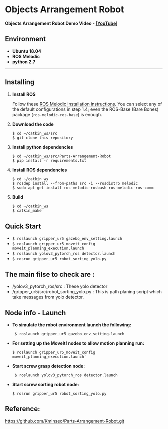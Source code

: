 #  Objects Arrangement Robot

__Objects Arrangement Robot Demo Video - [[YouTube]](https://youtu.be/xkUNAQp0_Gk)__
## Environment

* __Ubuntu 18.04__ 
* __ROS Melodic__
* __python 2.7__

***
## Installing

1. **Install ROS**

    Follow these [ROS Melodic installation instructions](http://wiki.ros.org/melodic/Installation).
    You can select any of the default configurations in step 1.4; even the
    ROS-Base (Bare Bones) package (`ros-melodic-ros-base`) is enough.

2. **Download the code**
    ```
    $ cd ~/catkin_ws/src
    $ git clone this repository 
    ```

3. **Install python dependencies**
    ```
    $ cd ~/catkin_ws/src/Parts-Arrangement-Robot
    $ pip install -r requirements.txt
    ```

4. **Install ROS dependencies**
    ```
    $ cd ~/catkin_ws
    $ rosdep install --from-paths src -i --rosdistro melodic
    $ sudo apt-get install ros-melodic-rosbash ros-melodic-ros-comm
    ```

5. **Build**
    ```
    $ cd ~/catkin_ws
    $ catkin_make
    ```
## Quick Start

* `$ roslaunch gripper_ur5 gazebo_env_setting.launch`
* `$ roslaunch gripper_ur5_moveit_config moveit_planning_execution.launch`
* `$ roslaunch yolov3_pytorch_ros detector.launch`
* `$ rosrun gripper_ur5 robot_sorting_yolo.py`


## The main filse to check are :

* /yolov3_pytorch_ros/src : These yolo detector  
* /gripper_ur5/src/robot_sorting_yolo.py : This is path planing script which take messages from yolo detector. 

## Node info - Launch

* __To simulate the robot environment launch the following:__
   
   ```
    $ roslaunch gripper_ur5 gazebo_env_setting.launch
    ```

* __For setting up the MoveIt! nodes to allow motion planning run:__
    
    ```
    $ roslaunch gripper_ur5_moveit_config moveit_planning_execution.launch`
    ```

* __Start screw grasp detection node:__
 
    ```
     $ roslaunch yolov3_pytorch_ros detector.launch
     ```


* __Start screw sorting robot node:__
    
    ```
    $ rosrun gripper_ur5 robot_sorting_yolo.py
    ```


 ## Reference:
 
 https://github.com/Kminseo/Parts-Arrangement-Robot.git
